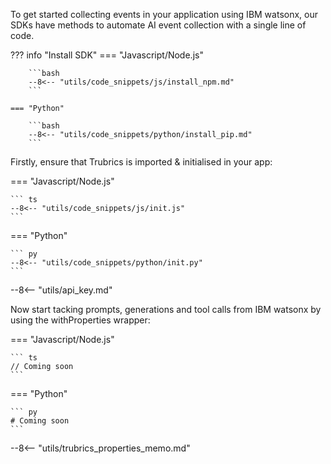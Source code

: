 To get started collecting events in your application using IBM watsonx, our SDKs have methods to automate AI event collection with a single line of code.

??? info "Install SDK"
    === "Javascript/Node.js"

        ```bash
        --8<-- "utils/code_snippets/js/install_npm.md"
        ```

    === "Python"

        ```bash
        --8<-- "utils/code_snippets/python/install_pip.md"
        ```

Firstly, ensure that Trubrics is imported & initialised in your app:

=== "Javascript/Node.js"

    ``` ts
    --8<-- "utils/code_snippets/js/init.js"
    ```

=== "Python"

    ``` py
    --8<-- "utils/code_snippets/python/init.py"
    ```

--8<-- "utils/api_key.md"

Now start tacking prompts, generations and tool calls from IBM watsonx by using the withProperties wrapper:

=== "Javascript/Node.js"

    ``` ts
    // Coming soon
    ```

=== "Python"

    ``` py
    # Coming soon
    ```

--8<-- "utils/trubrics_properties_memo.md"